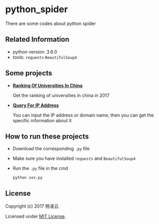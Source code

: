 # python_spider
There are some codes about python spider

## Related Information

- python version: 3.6.0
- tools: `requests` `BeautifulSoup4`

## Some projects

- [**Ranking Of Universities In China**](https://github.com/mental2008/python_spider/blob/master/RankingOfUniversitiesInChina/ranking.py)

   Get the ranking of universities in china in 2017

- [**Query For IP Address**](https://github.com/mental2008/python_spider/blob/master/QueryForIPAddress/query.py)

   You can input the IP address or domain name, then you can get the specific information about it

## How to run these projects

- Download the corresponding `.py` file

- Make sure you have installed `requests` and `BeautifulSoup4`

- Run the `.py` file in the cmd

  ```
  python xxx.py
  ```

## License

Copyright (c) 2017 杨凌云

Licensed under [MIT License](https://mit-license.org/).



